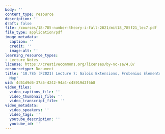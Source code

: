 ```yaml
---
body: ''
content_type: resource
description: ''
draft: false
file: /courses/18-785-number-theory-i-fall-2021/mit18_785f21_lec7.pdf
file_type: application/pdf
image_metadata:
  caption: ''
  credit: ''
  image-alt: ''
learning_resource_types:
- Lecture Notes
license: https://creativecommons.org/licenses/by-nc-sa/4.0/
resourcetype: Document
title: '18.785 (F2021) Lecture 7: Galois Extensions, Frobenius Elements, and the Artin
  Map'
uid: 4d51d9d6-37a5-4242-94a4-c48919d2f6b8
video_files:
  video_captions_file: ''
  video_thumbnail_file: ''
  video_transcript_file: ''
video_metadata:
  video_speakers: ''
  video_tags: ''
  youtube_description: ''
  youtube_id: ''
---
```

